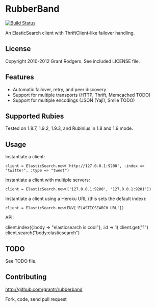 # RubberBand
[![Build Status](https://secure.travis-ci.org/grantr/rubberband.png?branch=master)](http://travis-ci.org/grantr/rubberband)

An ElasticSearch client with ThriftClient-like failover handling.

## License

Copyright 2010-2012 Grant Rodgers. See included LICENSE file.

## Features

* Automatic failover, retry, and peer discovery
* Support for multiple transports (HTTP, Thrift, Memcached TODO)
* Support for multiple encodings (JSON (Yajl), Smile TODO)

## Supported Rubies

Tested on 1.8.7, 1.9.2, 1.9.3, and Rubinius in 1.8 and 1.9 mode.

## Usage

Instantiate a client:

    client = ElasticSearch.new('http://127.0.0.1:9200', :index => "twitter", :type => "tweet")

Instantiate a client with multiple servers:
  
    client = ElasticSearch.new(['127.0.0.1:9200', '127.0.0.1:9201'])

Instantiate a client using a Heroku URL (this sets the default index):

    client = ElasticSearch.new(ENV['ELASTICSEARCH_URL'])

API:

  client.index({:body => "elasticsearch is cool"}, :id => 1)
  client.get("1")
  client.search("body:elasticsearch")

## TODO

See TODO file.

## Contributing

http://github.com/grantr/rubberband

Fork, code, send pull request
